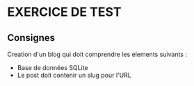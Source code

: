 # EXERCICE DE TEST

## Consignes

Creation d'un blog qui doit comprendre les elements suivants :

 * Base de données SQLite
 * Le post doit contenir un slug pour l'URL